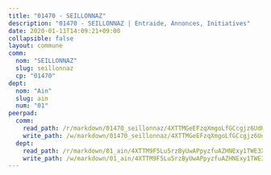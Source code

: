 ```yaml
---
title: "01470 - SEILLONNAZ"
description: "01470 - SEILLONNAZ | Entraide, Annonces, Initiatives"
date: 2020-01-11T14:09:21+09:00
collapsible: false
layout: commune
comm:
  nom: "SEILLONNAZ"
  slug: seillonnaz
  cp: "01470"
dept:
  nom: "Ain"
  slug: ain
  num: "01"
peerpad:
  comm:
    read_path: /r/markdown/01470_seillonnaz/4XTTMGeEFzqXmgoLfGCcgjz6UdHNxqdFsWv1oaCqbmjSKC8eD
    write_path: /w/markdown/01470_seillonnaz/4XTTMGeEFzqXmgoLfGCcgjz6UdHNxqdFsWv1oaCqbmjSKC8eD-K3TgTmhj9WpbsNHknMTEmb8um4HUSpEtdhDSpavf1eDvMCBaUc3UxMeX6nqZQd6n8pFs1LfUN6G4ouneEu6BHXAypQCmqBwD6ZymftYwS2zQCkNiiRrGCQ3L6QzrWioNf3qWcJAm
  dept:
    read_path: /r/markdown/01_ain/4XTTM9F5Lu5rzByUwAPpyzfuAZHNExy1TWE3X3wiTrPFfiAJr
    write_path: /w/markdown/01_ain/4XTTM9F5Lu5rzByUwAPpyzfuAZHNExy1TWE3X3wiTrPFfiAJr-K3TgUnxzeFoJA4CB58vXNvKXURJneTNZHUsypAQGicGiZu7AS2sPbjspGpj7s3MmMv58YhkLaSUMQMHaiKAfoMv6wF36Urxbqqh8MmnXpnKkbVhnAishABEkMRAiyAt8GGJ1Jer2
---
```


